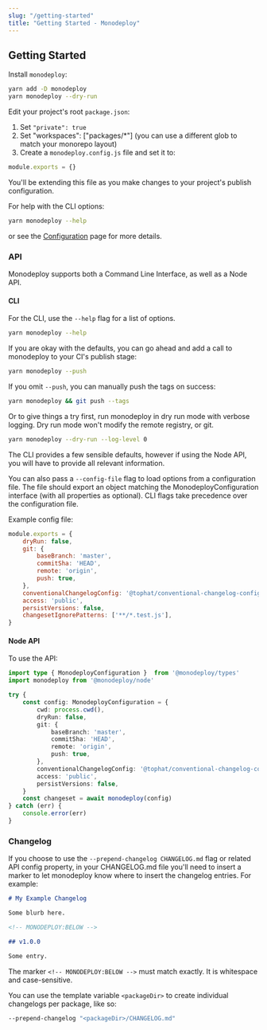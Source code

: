 ```yaml
---
slug: "/getting-started"
title: "Getting Started - Monodeploy"
---
```


## Getting Started

Install `monodeploy`:

```bash
yarn add -D monodeploy
yarn monodeploy --dry-run
```

Edit your project's root `package.json`:

1. Set `"private": true`
2. Set "workspaces": ["packages/*"] (you can use a different glob to match your monorepo layout)
3. Create a `monodeploy.config.js` file and set it to:

  ```js
  module.exports = {}
  ```

  You'll be extending this file as you make changes to your project's publish configuration.

For help with the CLI options:

```bash
yarn monodeploy --help
```

or see the [Configuration](./configuration) page for more details.

### API

Monodeploy supports both a Command Line Interface, as well as a Node API.

#### CLI

For the CLI, use the `--help` flag for a list of options.

```bash
yarn monodeploy --help
```

If you are okay with the defaults, you can go ahead and add a call to monodeploy to your CI's publish stage:

```bash
yarn monodeploy --push
```

If you omit `--push`, you can manually push the tags on success:

```bash
yarn monodeploy && git push --tags
```

Or to give things a try first, run monodeploy in dry run mode with verbose logging. Dry run mode won't modify the remote registry, or git.

```bash
yarn monodeploy --dry-run --log-level 0
```

The CLI provides a few sensible defaults, however if using the Node API, you will have to provide all relevant information.

You can also pass a `--config-file` flag to load options from a configuration file. The file should export an object matching the MonodeployConfiguration interface (with all properties as optional). CLI flags take precedence over the configuration file.

Example config file:

```js
module.exports = {
    dryRun: false,
    git: {
        baseBranch: 'master',
        commitSha: 'HEAD',
        remote: 'origin',
        push: true,
    },
    conventionalChangelogConfig: '@tophat/conventional-changelog-config',
    access: 'public',
    persistVersions: false,
    changesetIgnorePatterns: ['**/*.test.js'],
}
```

#### Node API

To use the API:

```ts
import type { MonodeployConfiguration }  from '@monodeploy/types'
import monodeploy from '@monodeploy/node'

try {
    const config: MonodeployConfiguration = {
        cwd: process.cwd(),
        dryRun: false,
        git: {
            baseBranch: 'master',
            commitSha: 'HEAD',
            remote: 'origin',
            push: true,
        },
        conventionalChangelogConfig: '@tophat/conventional-changelog-config',
        access: 'public',
        persistVersions: false,
    }
    const changeset = await monodeploy(config)
} catch (err) {
    console.error(err)
}
```

### Changelog


If you choose to use the `--prepend-changelog CHANGELOG.md` flag or related API config property, in your CHANGELOG.md file you'll need to insert a marker to let monodeploy know where to insert the changelog entries. For example:

```md
# My Example Changelog

Some blurb here.

<!-- MONODEPLOY:BELOW -->

## v1.0.0

Some entry.
```

The marker `<!-- MONODEPLOY:BELOW -->` must match exactly. It is whitespace and case-sensitive.

You can use the template variable `<packageDir>` to create individual changelogs per package, like so:

```bash
--prepend-changelog "<packageDir>/CHANGELOG.md"
```
